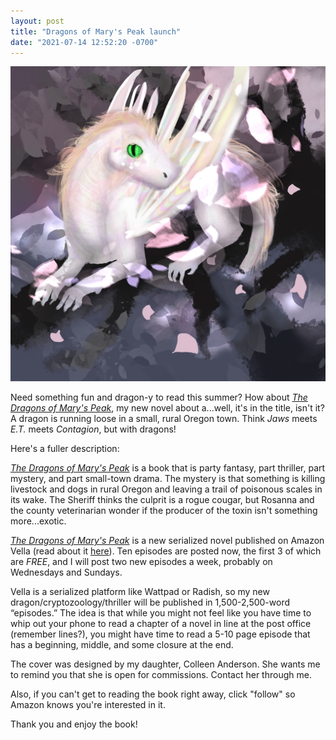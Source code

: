 ```yaml
---
layout: post
title: "Dragons of Mary's Peak launch"
date: "2021-07-14 12:52:20 -0700"
---
```

!["The Dragons of Mary's Peak" Cover](/img/Stubby1.jpg "Dragon Cover")

Need something fun and dragon-y to read this summer? How about  *[The Dragons of Mary's Peak](https://www.amazon.com/kindle-vella/product/B094XRJQ8M)*, my new novel about a...well, it's in the title, isn't it? A dragon is running loose in a small, rural Oregon town. Think *Jaws* meets *E.T.* meets *Contagion*, but with dragons!

Here's a fuller description:

*[The Dragons of Mary's Peak](https://www.amazon.com/kindle-vella/product/B094XRJQ8M)* is a book that is party fantasy, part thriller, part mystery, and part small-town drama. The mystery is that something is killing livestock and dogs in rural Oregon and leaving a trail of poisonous scales in its wake. The Sheriff thinks the culprit is a rogue cougar, but Rosanna and the county veterinarian wonder if the producer of the toxin isn't something more...exotic.

*[The Dragons of Mary's Peak](https://www.amazon.com/kindle-vella/product/B094XRJQ8M)* is a new serialized novel published on Amazon Vella (read about it [here](https://www.engadget.com/amazon-launches-its-kindle-vella-serialized-story-platform-085016781.html)).  Ten episodes are posted now, the first 3 of which are *FREE*, and I will post two new episodes a week, probably on Wednesdays and Sundays.

Vella is a serialized platform like  Wattpad or Radish, so my new dragon/cryptozoology/thriller will be published in 1,500-2,500-word “episodes.” The idea is that while you might not feel like you have time to whip out your phone to read a chapter of a novel in line at the post office (remember lines?), you might have time to read a 5-10 page episode that has a beginning, middle, and some closure at the end.


The cover was designed by my daughter, Colleen Anderson. She wants me to remind you that she is open for commissions. Contact her through me.

Also, if you can't get to reading the book right away, click "follow" so Amazon knows you're interested in it.

Thank you and enjoy the book!
